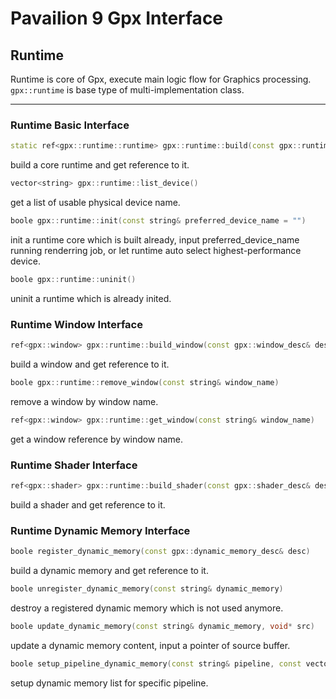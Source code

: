 Pavailion 9 Gpx Interface
=========

## Runtime
Runtime is core of Gpx, execute main logic flow for Graphics processing.<br>
`gpx::runtime` is base type of multi-implementation class.

---------

### Runtime Basic Interface

```cpp
static ref<gpx::runtime::runtime> gpx::runtime::build(const gpx::runtime_desc& desc)
```
build a core runtime and get reference to it.

```cpp
vector<string> gpx::runtime::list_device()
```
get a list of usable physical device name.

```cpp
boole gpx::runtime::init(const string& preferred_device_name = "")
```
init a runtime core which is built already,
input preferred_device_name running renderring job,
or let runtime auto select highest-performance device.

```cpp
boole gpx::runtime::uninit()
```
uninit a runtime which is already inited.

### Runtime Window Interface

```cpp
ref<gpx::window> gpx::runtime::build_window(const gpx::window_desc& desc)
```
build a window and get reference to it.

```cpp
boole gpx::runtime::remove_window(const string& window_name)
```
remove a window by window name.

```cpp
ref<gpx::window> gpx::runtime::get_window(const string& window_name)
```
get a window reference by window name.

### Runtime Shader Interface

```cpp
ref<gpx::shader> gpx::runtime::build_shader(const gpx::shader_desc& desc)
```
build a shader and get reference to it.

### Runtime Dynamic Memory Interface

```cpp
boole register_dynamic_memory(const gpx::dynamic_memory_desc& desc)
```
build a dynamic memory and get reference to it.

```cpp
boole unregister_dynamic_memory(const string& dynamic_memory)
```
destroy a registered dynamic memory which is not used anymore.

```cpp
boole update_dynamic_memory(const string& dynamic_memory, void* src)
```
update a dynamic memory content, input a pointer of source buffer.

```cpp
boole setup_pipeline_dynamic_memory(const string& pipeline, const vector<string>& dm_vec)
```
setup dynamic memory list for specific pipeline.


